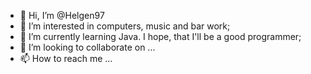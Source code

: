 - 👋 Hi, I’m @Helgen97
- 👀 I’m interested in computers, music and bar work;
- 🌱 I’m currently learning Java. I hope, that I'll be a good programmer;
- 💞️ I’m looking to collaborate on ...
- 📫 How to reach me ...

<!---
Helgen97/Helgen97 is a ✨ special ✨ repository because its `README.md` (this file) appears on your GitHub profile.
You can click the Preview link to take a look at your changes.
--->
